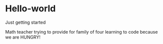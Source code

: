 # Hello-world
Just getting started

Math teacher trying to provide for family of four learning to code because we are HUNGRY!
